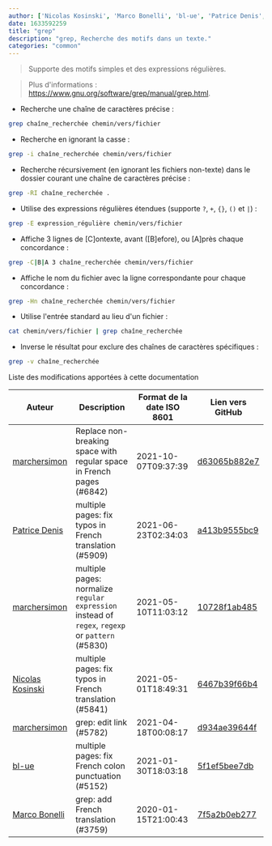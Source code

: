 ```yaml
---
author: ['Nicolas Kosinski', 'Marco Bonelli', 'bl-ue', 'Patrice Denis', 'marchersimon']
date: 1633592259
title: "grep"
description: "grep, Recherche des motifs dans un texte."
categories: "common"
---
```

> Supporte des motifs simples et des expressions régulières.

> Plus d'informations : <https://www.gnu.org/software/grep/manual/grep.html>.

- Recherche une chaîne de caractères précise :

```bash
grep chaîne_recherchée chemin/vers/fichier
```

- Recherche en ignorant la casse :

```bash
grep -i chaîne_recherchée chemin/vers/fichier
```

- Recherche récursivement (en ignorant les fichiers non-texte) dans le dossier courant une chaîne de caractères précise :

```bash
grep -RI chaîne_recherchée .
```

- Utilise des expressions régulières étendues (supporte `?`, `+`, `{}`, `()` et `|`) :

```bash
grep -E expression_régulière chemin/vers/fichier
```

- Affiche 3 lignes de [C]ontexte, avant ([B]efore), ou [A]près chaque concordance :

```bash
grep -C|B|A 3 chaîne_recherchée chemin/vers/fichier
```

- Affiche le nom du fichier avec la ligne correspondante pour chaque concordance :

```bash
grep -Hn chaîne_recherchée chemin/vers/fichier
```

- Utilise l'entrée standard au lieu d'un fichier :

```bash
cat chemin/vers/fichier | grep chaîne_recherchée
```

- Inverse le résultat pour exclure des chaînes de caractères spécifiques :

```bash
grep -v chaîne_recherchée
```
Liste des modifications apportées à cette documentation


Auteur | Description | Format de la date ISO 8601 | Lien vers GitHub
------|-----|-----|-----
[marchersimon](mailto:50295997+marchersimon@users.noreply.github.com) | Replace non-breaking space with regular space in French pages (#6842) | 2021-10-07T09:37:39 | [d63065b882e7](https://github.com/tldr-pages/tldr/commit/d63065b882e77c3d3361e76cfa7f28bf5415832e)
[Patrice Denis](mailto:patricedenis@users.noreply.github.com) | multiple pages: fix typos in French translation (#5909) | 2021-06-23T02:34:03 | [a413b9555bc9](https://github.com/tldr-pages/tldr/commit/a413b9555bc9f326904814ecf6dc4f1ba1dc1267)
[marchersimon](mailto:50295997+marchersimon@users.noreply.github.com) | multiple pages: normalize `regular expression` instead of `regex`, `regexp` or `pattern` (#5830) | 2021-05-10T11:03:12 | [10728f1ab485](https://github.com/tldr-pages/tldr/commit/10728f1ab485957d66af3940a030b0fb77611fc0)
[Nicolas Kosinski](mailto:nicokosi@yahoo.com) | multiple pages: fix typos in French translation (#5841) | 2021-05-01T18:49:31 | [6467b39f66b4](https://github.com/tldr-pages/tldr/commit/6467b39f66b40110a64d13af20f1a7ab27380fa9)
[marchersimon](mailto:50295997+marchersimon@users.noreply.github.com) | grep: edit link (#5782) | 2021-04-18T00:08:17 | [d934ae39644f](https://github.com/tldr-pages/tldr/commit/d934ae39644f2ce38f61505d40642a742e9f4c10)
[bl-ue](mailto:54780737+bl-ue@users.noreply.github.com) | multiple pages: fix French colon punctuation (#5152) | 2021-01-30T18:03:18 | [5f1ef5bee7db](https://github.com/tldr-pages/tldr/commit/5f1ef5bee7dba1b2749d25e4d0a7be22c89cf8b4)
[Marco Bonelli](mailto:mebeim@users.noreply.github.com) | grep: add French translation (#3759) | 2020-01-15T21:00:43 | [7f5a2b0eb277](https://github.com/tldr-pages/tldr/commit/7f5a2b0eb277f5734f9ad34d497ec4424499a0a6)

